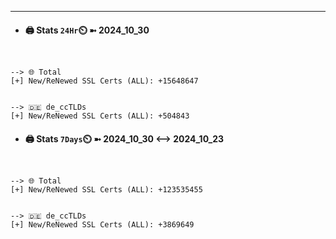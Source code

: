 

---
- #### 🖨️ **Stats** `24Hr`⏲️ ➼ 2024_10_30
```console


--> 🌐 Total
[+] New/ReNewed SSL Certs (ALL): +15648647


--> 🇩🇪 de_ccTLDs
[+] New/ReNewed SSL Certs (ALL): +504843

```

- #### 🖨️ **Stats** `7Days`⏲️ ➼ 2024_10_30 <--> 2024_10_23
```console


--> 🌐 Total
[+] New/ReNewed SSL Certs (ALL): +123535455


--> 🇩🇪 de_ccTLDs
[+] New/ReNewed SSL Certs (ALL): +3869649

```

